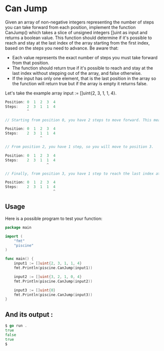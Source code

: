 # Can Jump

Given an array of non-negative integers representing the number of steps you can take forward from each position, implement the function CanJump() which takes a slice of unsigned integers []uint as input and returns a boolean value. This function should determine if it's possible to reach and stay at the last index of the array starting from the first index, based on the steps you need to advance. Be aware that:

-    Each value represents the exact number of steps you must take forward from that position.
-    The function should return true if it's possible to reach and stay at the last index without stepping out of the array, and false otherwise.
-    If the input has only one element, that is the last position in the array so the function will return true but if the array is empty it returns false.

Let's take the example array input := []uint{2, 3, 1, 1, 4}.
```go
Position: 0  1  2  3  4
Steps:    2  3  1  1  4
          ^

// Starting from position 0, you have 2 steps to move forward. This means you will move to positions 2.

Position: 0  1  2  3  4
Steps:    2  3  1  1  4
                ^

// From position 2, you have 1 step, so you will move to position 3.

Position: 0  1  2  3  4
Steps:    2  3  1  1  4
                   ^

// Finally, from position 3, you have 1 step to reach the last index at position 4 confirming that it's possible so the output will be "True".

Position: 0  1  2  3  4
Steps:    2  3  1  1  4
                      ^
```
## Usage

Here is a possible program to test your function:
```go
package main

import (
	"fmt"
	"piscine"
)

func main() {
	input1 := []uint{2, 3, 1, 1, 4}
	fmt.Println(piscine.CanJump(input1))

	input2 := []uint{3, 2, 1, 0, 4}
	fmt.Println(piscine.CanJump(input2))

	input3 := []uint{0}
	fmt.Println(piscine.CanJump(input3))
}
```
## And its output :
```go
$ go run .
true
false
true
$

